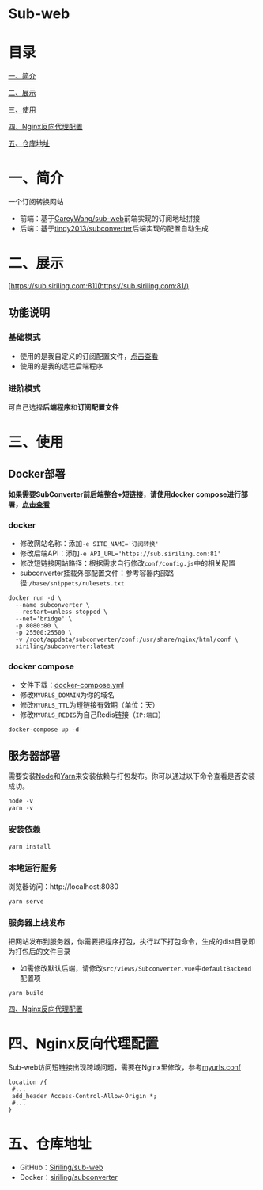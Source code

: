 # Sub-web

# 目录

[一、简介](https://github.com/Siriling/dockerfiles/tree/main/subconverter#一简介)

[二、展示](https://github.com/Siriling/dockerfiles/tree/main/subconverter#二展示)

[三、使用](https://github.com/Siriling/dockerfiles/blob/main/subconverter/三使用)

[四、Nginx反向代理配置](https://github.com/Siriling/dockerfiles/tree/main/subconverter#四nginx反向代理配置)

[五、仓库地址](https://github.com/Siriling/dockerfiles/tree/main/subconverter#五仓库信息)

# 一、简介

一个订阅转换网站

- 前端：基于[CareyWang/sub-web](https://github.com/CareyWang/sub-web)前端实现的订阅地址拼接
- 后端：基于[tindy2013/subconverter](https://github.com/tindy2013/subconverter)后端实现的配置自动生成

# 二、展示

[https://sub.siriling.com:81](https://sub.siriling.com:81/)

## 功能说明

### 基础模式

- 使用的是我自定义的订阅配置文件，[点击查看](https://raw.githubusercontent.com/Siriling/sub-web/main/public/config/diy-rules2.ini)
- 使用的是我的远程后端程序

### 进阶模式

可自己选择**后端程序**和**订阅配置文件**

# 三、使用

## Docker部署

**如果需要SubConverter前后端整合+短链接，请使用docker compose进行部署，[点击查看](https://github.com/Siriling/dockerfiles/tree/main/subconverter)**

### docker

- 修改网站名称：添加`-e SITE_NAME='订阅转换'`
- 修改后端API：添加`-e API_URL='https://sub.siriling.com:81'`
- 修改短链接网站路径：根据需求自行修改`conf/config.js`中的相关配置
- subconverter挂载外部配置文件：参考容器内部路径:`/base/snippets/rulesets.txt`

```
docker run -d \
  --name subconverter \
  --restart=unless-stopped \
  --net='bridge' \
  -p 8080:80 \
  -p 25500:25500 \
  -v /root/appdata/subconverter/conf:/usr/share/nginx/html/conf \
  siriling/subconverter:latest
```

### docker compose

- 文件下载：[docker-compose.yml](https://raw.githubusercontent.com/Siriling/dockerfiles/main/subconverter/docker-compose.yml)
- 修改`MYURLS_DOMAIN`为你的域名
- 修改`MYURLS_TTL`为短链接有效期（单位：天）
- 修改`MYURLS_REDIS`为自己Redis链接（`IP:端口`）

```
docker-compose up -d
```

## 服务器部署

需要安装[Node](https://nodejs.org/zh-cn/)和[Yarn](https://legacy.yarnpkg.com/en/docs/install)来安装依赖与打包发布。你可以通过以下命令查看是否安装成功。

```shell
node -v
yarn -v
```

### 安装依赖

```shell
yarn install
```

### 本地运行服务

浏览器访问：http://localhost:8080

```shell
yarn serve
```

### 服务器上线发布

把网站发布到服务器，你需要把程序打包，执行以下打包命令，生成的dist目录即为打包后的文件目录

- 如需修改默认后端，请修改`src/views/Subconverter.vue`中`defaultBackend`配置项

```shell
yarn build
```

[四、Nginx反向代理配置](https://github.com/Siriling/dockerfiles/tree/main/subconverter#四nginx反向代理配置)

# 四、Nginx反向代理配置

Sub-web访问短链接出现跨域问题，需要在Nginx里修改，参考[myurls.conf](https://raw.githubusercontent.com/Siriling/dockerfiles/main/subconverter/myurls.conf)

```
location /{
 #...
 add_header Access-Control-Allow-Origin *;
 #...
}
```

# 五、仓库地址

- GitHub：[Siriling/sub-web](https://github.com/Siriling/sub-web)
- Docker：[siriling/subconverter](https://hub.docker.com/r/siriling/subconverter)
